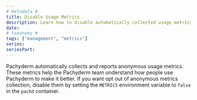 ```yaml
---
# metadata # 
title: Disable Usage Metrics
description: Learn how to disable automatically collected usage metrics. 
date: 
# taxonomy #
tags: ["management", "metrics"]
series:
seriesPart:
---
```



Pachyderm automatically collects and reports anonymous usage metrics.
These metrics help the Pachyderm team understand how people use
Pachyderm to make it better. If you want opt out of anonymous metrics
collection, disable them by setting the `METRICS` environment variable
to `false` in the `pachd` container.
